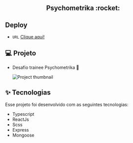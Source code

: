 <h2 align="center">Psychometrika :rocket:</h2>

## Deploy
- `URL`
    <a href="https://psychometrika.vercel.app/">Clique aqui!</a>

<h2>💻 Projeto</h2>

  - Desafio trainee Psychometrika :rocket:

    ![Project thumbnail](https://user-images.githubusercontent.com/63478331/127784585-a282f1fb-1909-4733-9def-04b88f57a820.png)
  

<h2>✨ Tecnologias</h2>
<p>Esse projeto foi desenvolvido com as seguintes tecnologias:</p>

   - Typescript
   - ReactJs
   - Scss
   - Express
   - Mongoose
